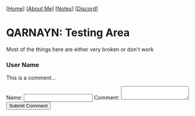 <link rel="icon" href="https://demerci.github.io/qarnayn/favicon.ico">

[[Home](index.md)] [[About Me](ABOUT.md)] [[Notes](NOTES.md)] [[Discord](DISCORD.md)]

# QARNAYN: Testing Area
Most of the things here are either very broken or don't work

<section id="comment-section">
<div class="comment">
    <h3>User Name</h3>
    <p>This is a comment...</p>
</div>
<form id="comment-forum">
    <label for="username">Name: </label>
    <input type="text" id="username" name="username" required>
    <label for="comment">Comment:</label>
    <textarea id="comment" name="comment" required></textarea>
    <button type="submit">Submit Comment</button>
</form> </section>